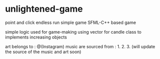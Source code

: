# unlightened-game
point and click endless run simple game
SFML-C++ based game

simple logic used for game-making
using vector for candle class to implements increasing objects

art belongs to : @(Instagram)
music are sourced from :
1.
2.
3.
(will update the source of the music and art soon)
